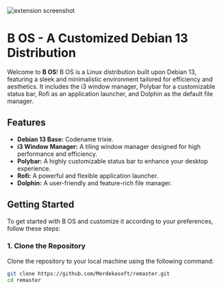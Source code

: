 ![extension screenshot](https://i.imgur.com/DKarHNW.png)
# B OS - A Customized Debian 13 Distribution

Welcome to **B OS**! B OS is a Linux distribution built upon Debian 13, featuring a sleek and minimalistic environment tailored for efficiency and aesthetics. It includes the i3 window manager, Polybar for a customizable status bar, Rofi as an application launcher, and Dolphin as the default file manager.

## Features

- **Debian 13 Base:** Codename trixie.
- **i3 Window Manager:** A tiling window manager designed for high performance and efficiency.
- **Polybar:** A highly customizable status bar to enhance your desktop experience.
- **Rofi:** A powerful and flexible application launcher.
- **Dolphin:** A user-friendly and feature-rich file manager.

## Getting Started

To get started with B OS and customize it according to your preferences, follow these steps:

### 1. Clone the Repository

Clone the repository to your local machine using the following command:

```bash
git clone https://github.com/Merdekasoft/remaster.git
cd remaster
